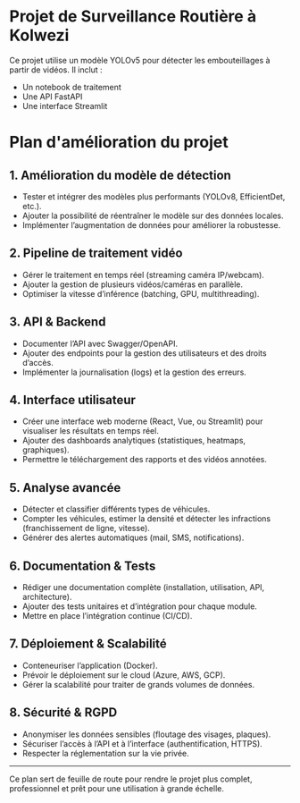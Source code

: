 # Projet de Surveillance Routière à Kolwezi

Ce projet utilise un modèle YOLOv5 pour détecter les embouteillages à partir de vidéos. Il inclut :
- Un notebook de traitement
- Une API FastAPI
- Une interface Streamlit

# Plan d'amélioration du projet

## 1. Amélioration du modèle de détection
- Tester et intégrer des modèles plus performants (YOLOv8, EfficientDet, etc.).
- Ajouter la possibilité de réentraîner le modèle sur des données locales.
- Implémenter l’augmentation de données pour améliorer la robustesse.

## 2. Pipeline de traitement vidéo
- Gérer le traitement en temps réel (streaming caméra IP/webcam).
- Ajouter la gestion de plusieurs vidéos/caméras en parallèle.
- Optimiser la vitesse d’inférence (batching, GPU, multithreading).

## 3. API & Backend
- Documenter l’API avec Swagger/OpenAPI.
- Ajouter des endpoints pour la gestion des utilisateurs et des droits d’accès.
- Implémenter la journalisation (logs) et la gestion des erreurs.

## 4. Interface utilisateur
- Créer une interface web moderne (React, Vue, ou Streamlit) pour visualiser les résultats en temps réel.
- Ajouter des dashboards analytiques (statistiques, heatmaps, graphiques).
- Permettre le téléchargement des rapports et des vidéos annotées.

## 5. Analyse avancée
- Détecter et classifier différents types de véhicules.
- Compter les véhicules, estimer la densité et détecter les infractions (franchissement de ligne, vitesse).
- Générer des alertes automatiques (mail, SMS, notifications).

## 6. Documentation & Tests
- Rédiger une documentation complète (installation, utilisation, API, architecture).
- Ajouter des tests unitaires et d’intégration pour chaque module.
- Mettre en place l’intégration continue (CI/CD).

## 7. Déploiement & Scalabilité
- Conteneuriser l’application (Docker).
- Prévoir le déploiement sur le cloud (Azure, AWS, GCP).
- Gérer la scalabilité pour traiter de grands volumes de données.

## 8. Sécurité & RGPD
- Anonymiser les données sensibles (floutage des visages, plaques).
- Sécuriser l’accès à l’API et à l’interface (authentification, HTTPS).
- Respecter la réglementation sur la vie privée.

---

Ce plan sert de feuille de route pour rendre le projet plus complet, professionnel et prêt pour une utilisation à grande échelle.
